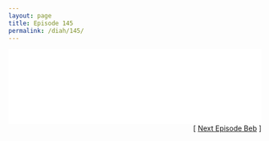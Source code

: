 ```yaml
---
layout: page
title: Episode 145
permalink: /diah/145/
---
```


<iframe allowfullscreen="true" frameborder="0" style="width:100%;" marginheight="0" marginwidth="0" mozallowfullscreen="true" scrolling="NO" src="//gdriveplayer.us/embed2.php?link=jTBEyCHQVnXZs8UCJLQniQ%252B1oHPVadMtZuN%252BZpjEAPDlTe7qXJHKeXbVQybAOBVxGnjIrW9dAl3O7hzPNhwgidEkBcELyzyBpoVzPIPQ0VEvZq6iGaLxzPR3RfUiwwmsnomxMMxQO5UQT1lQxRQzkyBK69hdUepSRlaSO%252FtbE3CiQnouHEIYmShb%252BjPzLOVSinoG9P1eqxXuydg%252FPn67H%252B&amp;no_adult=yes" webkitallowfullscreen="true"></iframe>

<div align="right">[ <a href="/diah/146/">Next Episode Beb</a> ]</div>

